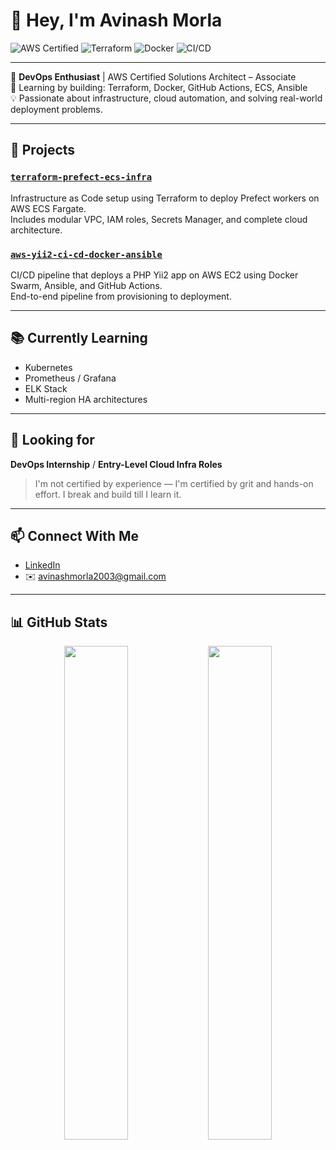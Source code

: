 # 👋 Hey, I'm Avinash Morla

![AWS Certified](https://img.shields.io/badge/AWS-Certified%20SAA-orange)
![Terraform](https://img.shields.io/badge/IaC-Terraform-blueviolet)
![Docker](https://img.shields.io/badge/Container-Docker-blue)
![CI/CD](https://img.shields.io/badge/CI%2FCD-GitHub%20Actions-lightgrey)

---

🚀 **DevOps Enthusiast** | AWS Certified Solutions Architect – Associate  
🔧 Learning by building: Terraform, Docker, GitHub Actions, ECS, Ansible  
💡 Passionate about infrastructure, cloud automation, and solving real-world deployment problems.

---

## 📁 Projects

### [`terraform-prefect-ecs-infra`](https://github.com/Avinashmorla/terraform-prefect-ecs-infra)  
Infrastructure as Code setup using Terraform to deploy Prefect workers on AWS ECS Fargate.  
Includes modular VPC, IAM roles, Secrets Manager, and complete cloud architecture.

### [`aws-yii2-ci-cd-docker-ansible`](https://github.com/Avinashmorla/aws-yii2-ci-cd-docker-ansible)  
CI/CD pipeline that deploys a PHP Yii2 app on AWS EC2 using Docker Swarm, Ansible, and GitHub Actions.  
End-to-end pipeline from provisioning to deployment.

---

## 📚 Currently Learning

- Kubernetes
- Prometheus / Grafana
- ELK Stack
- Multi-region HA architectures

---

## 🚀 Looking for

**DevOps Internship** / **Entry-Level Cloud Infra Roles**  
> I'm not certified by experience — I'm certified by grit and hands-on effort. I break and build till I learn it.

---

## 📫 Connect With Me

- [LinkedIn](https://www.linkedin.com/in/avinashmorla/)
- ✉️ avinashmorla2003@gmail.com

---

## 📊 GitHub Stats

<div align="center">
  <img src="https://github-readme-stats.vercel.app/api?username=Avinashmorla&show_icons=true&theme=radical" width="45%"/>  
  <img src="https://github-readme-stats.vercel.app/api/top-langs/?username=Avinashmorla&layout=compact&theme=radical" width="45%"/>
</div>
